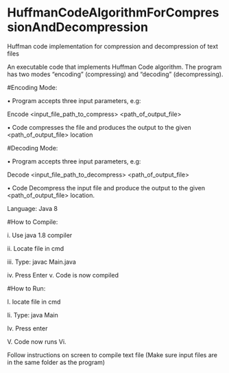 # HuffmanCodeAlgorithmForCompressionAndDecompression
Huffman code implementation for compression and decompression of text files

An executable code that implements Huffman Code algorithm. 
The program has two modes “encoding” (compressing) and
“decoding” (decompressing). 



#Encoding Mode:

• Program accepts three input parameters, e.g:

 <YourProgramName> Encode <input_file_path_to_compress> <path_of_output_file>
 
• Code compresses the file and produces the output to the given
<path_of_output_file> location 

#Decoding Mode:

• Program accepts three input parameters, e.g:

 <YourProgramName> Decode <input_file_path_to_decompress> <path_of_output_file>
 
• Code Decompress the input file and produce the output to the given
<path_of_output_file> location. 


Language: Java 8 
 
#How to Compile: 

i. Use java 1.8 compiler 

ii. Locate file in cmd 

iii. Type: javac Main.java 

iv. Press Enter v. Code is now compiled 

#How to Run: 

I. locate file in cmd 

Ii. Type: java Main 

Iv. Press enter 

V. Code now runs Vi. 

Follow instructions on screen to compile text file (Make sure input files are in the same folder as the program)

